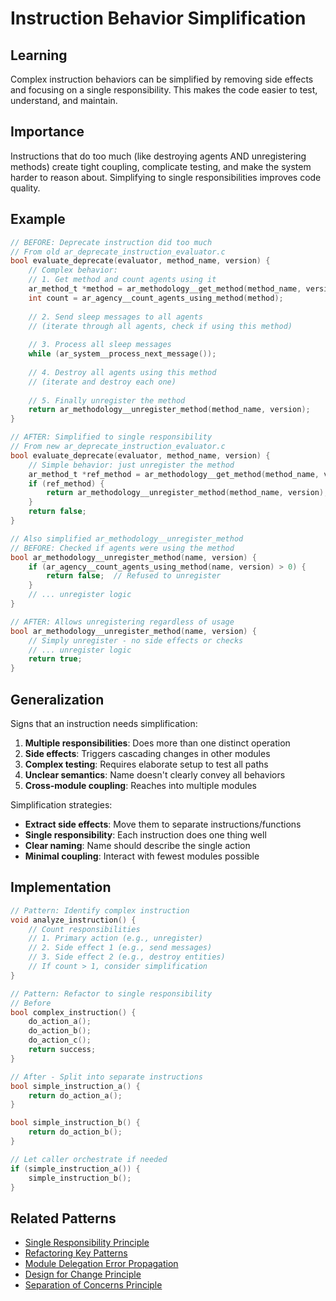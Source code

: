 # Instruction Behavior Simplification

## Learning
Complex instruction behaviors can be simplified by removing side effects and focusing on a single responsibility. This makes the code easier to test, understand, and maintain.

## Importance
Instructions that do too much (like destroying agents AND unregistering methods) create tight coupling, complicate testing, and make the system harder to reason about. Simplifying to single responsibilities improves code quality.

## Example
```c
// BEFORE: Deprecate instruction did too much
// From old ar_deprecate_instruction_evaluator.c
bool evaluate_deprecate(evaluator, method_name, version) {
    // Complex behavior:
    // 1. Get method and count agents using it
    ar_method_t *method = ar_methodology__get_method(method_name, version);
    int count = ar_agency__count_agents_using_method(method);
    
    // 2. Send sleep messages to all agents
    // (iterate through all agents, check if using this method)
    
    // 3. Process all sleep messages
    while (ar_system__process_next_message());
    
    // 4. Destroy all agents using this method
    // (iterate and destroy each one)
    
    // 5. Finally unregister the method
    return ar_methodology__unregister_method(method_name, version);
}

// AFTER: Simplified to single responsibility
// From new ar_deprecate_instruction_evaluator.c
bool evaluate_deprecate(evaluator, method_name, version) {
    // Simple behavior: just unregister the method
    ar_method_t *ref_method = ar_methodology__get_method(method_name, version);
    if (ref_method) {
        return ar_methodology__unregister_method(method_name, version);
    }
    return false;
}

// Also simplified ar_methodology__unregister_method
// BEFORE: Checked if agents were using the method
bool ar_methodology__unregister_method(name, version) {
    if (ar_agency__count_agents_using_method(name, version) > 0) {
        return false;  // Refused to unregister
    }
    // ... unregister logic
}

// AFTER: Allows unregistering regardless of usage
bool ar_methodology__unregister_method(name, version) {
    // Simply unregister - no side effects or checks
    // ... unregister logic
    return true;
}
```

## Generalization
Signs that an instruction needs simplification:
1. **Multiple responsibilities**: Does more than one distinct operation
2. **Side effects**: Triggers cascading changes in other modules
3. **Complex testing**: Requires elaborate setup to test all paths
4. **Unclear semantics**: Name doesn't clearly convey all behaviors
5. **Cross-module coupling**: Reaches into multiple modules

Simplification strategies:
- **Extract side effects**: Move them to separate instructions/functions
- **Single responsibility**: Each instruction does one thing well
- **Clear naming**: Name should describe the single action
- **Minimal coupling**: Interact with fewest modules possible

## Implementation
```c
// Pattern: Identify complex instruction
void analyze_instruction() {
    // Count responsibilities
    // 1. Primary action (e.g., unregister)
    // 2. Side effect 1 (e.g., send messages)  
    // 3. Side effect 2 (e.g., destroy entities)
    // If count > 1, consider simplification
}

// Pattern: Refactor to single responsibility
// Before
bool complex_instruction() {
    do_action_a();
    do_action_b();
    do_action_c();
    return success;
}

// After - Split into separate instructions
bool simple_instruction_a() {
    return do_action_a();
}

bool simple_instruction_b() {
    return do_action_b();
}

// Let caller orchestrate if needed
if (simple_instruction_a()) {
    simple_instruction_b();
}
```

## Related Patterns
- [Single Responsibility Principle](single-responsibility-principle.md)
- [Refactoring Key Patterns](refactoring-key-patterns.md)
- [Module Delegation Error Propagation](module-delegation-error-propagation.md)
- [Design for Change Principle](design-for-change-principle.md)
- [Separation of Concerns Principle](separation-of-concerns-principle.md)